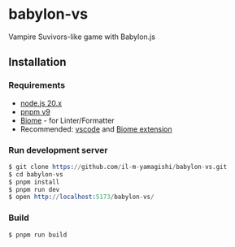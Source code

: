 # babylon-vs

Vampire Suvivors-like game with Babylon.js

## Installation

### Requirements

- [node.js 20.x](https://nodejs.org/)
- [pnpm v9](https://pnpm.io/)
- [Biome](https://biomejs.dev/) - for Linter/Formatter
- Recommended: [vscode](https://code.visualstudio.com/) and [Biome extension](https://marketplace.visualstudio.com/items?itemName=biomejs.biome)

### Run development server

```s
$ git clone https://github.com/il-m-yamagishi/babylon-vs.git
$ cd babylon-vs
$ pnpm install
$ pnpm run dev
$ open http://localhost:5173/babylon-vs/
```

### Build

```s
$ pnpm run build
```
